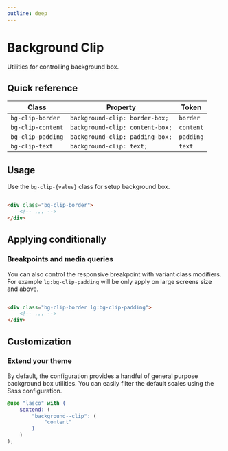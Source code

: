 ```yaml
---
outline: deep
---
```


# Background Clip

Utilities for controlling background box.

## Quick reference

| Class             | Property                        | Token     |
|-------------------|---------------------------------|-----------|
| `bg-clip-border`  | `background-clip: border-box;`  | `border`  |
| `bg-clip-content` | `background-clip: content-box;` | `content` |
| `bg-clip-padding` | `background-clip: padding-box;` | `padding` |    
| `bg-clip-text`    | `background-clip: text;`        | `text`    |

## Usage

Use the `bg-clip-{value}` class for setup background box.

```html

<div class="bg-clip-border">
    <!-- ... -->
</div>
```

## Applying conditionally

### Breakpoints and media queries

You can also control the responsive breakpoint with variant class modifiers. For example `lg:bg-clip-padding` will be
only apply on large screens size and above.

```html

<div class="bg-clip-border lg:bg-clip-padding">
    <!-- ... -->
</div>
```

## Customization

### Extend your theme

By default, the configuration provides a handful of general purpose background box utilities. You can easily filter the
default scales using the Sass configuration.

```scss
@use "lasco" with (
    $extend: (
        "background--clip": (
            "content"
        )
    )
);
```
